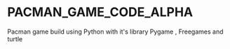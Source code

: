 # PACMAN_GAME_CODE_ALPHA
Pacman game build using Python with it's library Pygame , Freegames and turtle
